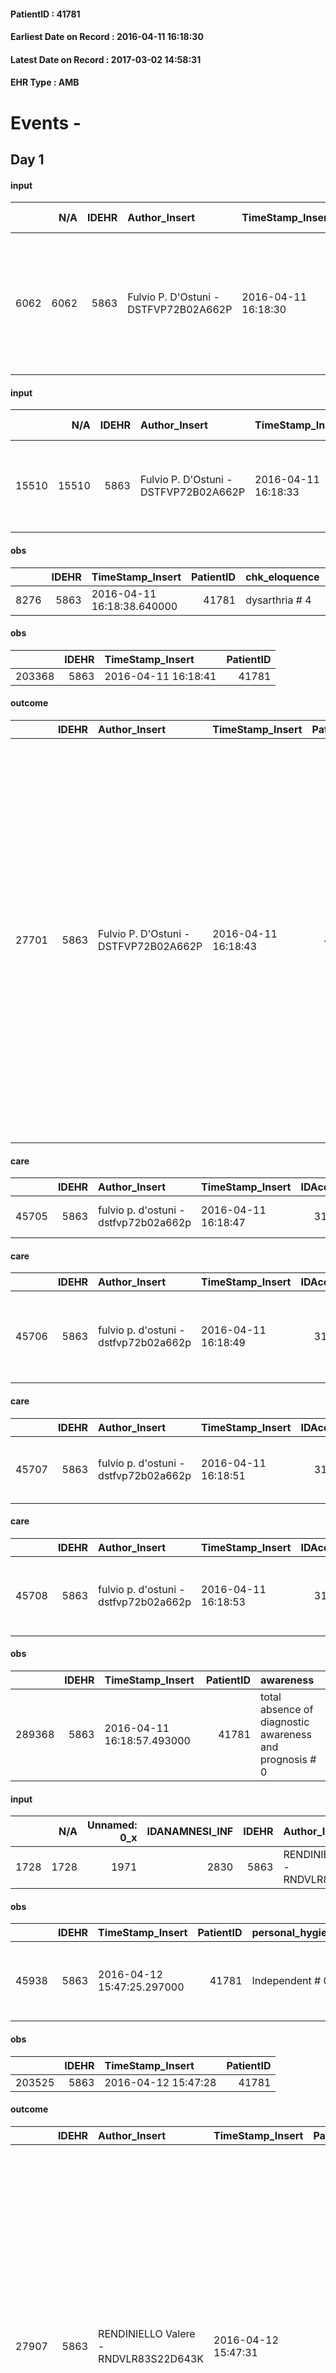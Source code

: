 
#### PatientID : 41781
#### Earliest Date on Record : 2016-04-11 16:18:30
#### Latest Date on Record : 2017-03-02 14:58:31
#### EHR Type : AMB

# Events - 

## Day 1

#### input
|      |    N/A |   IDEHR | Author_Insert                         | TimeStamp_Insert    |   IDAccess | EHRType   |   PatientID |   IDDigitalSignDocument | persone_vicine   |   Unnamed: 0_y |   IDANAMNESI_MED |   Non_Rilevabile_y | Note_Non_Rilevabile_y   | opt_consapevolezza                                     | diagnosis                                                                                                  |
|-----:|-------:|--------:|:--------------------------------------|:--------------------|-----------:|:----------|------------:|------------------------:|:-----------------|---------------:|-----------------:|-------------------:|:------------------------|:-------------------------------------------------------|:-----------------------------------------------------------------------------------------------------------|
| 6062 |   6062 |    5863 | Fulvio P. D'Ostuni - DSTFVP72B02A662P | 2016-04-11 16:18:30 |      31222 | AMB       |       41781 |                  331967 | N/A              |           5009 |             4044 |                  0 | NR                      | Total absence of diagnosis and prognosis awareness # 1 | Neoplasia testa del pancreas con carcinosi peritonenale trattata con derivazione bilio-digestiva ed ittero |

#### input
|       |    N/A |   IDEHR | Author_Insert                         | TimeStamp_Insert    |   IDAccess | EHRType   |   PatientID |   IDDigitalSignDocument | persone_vicine   |   Unnamed: 0_y.1 |   IDDIAGNOSI_ICD |   Non_Rilevabile_y.1 | Note_Non_Rilevabile_y.1   | I_ICD                                               | II_ICD                                                             | III_ICD                                                                             | I_Anno   | II_Anno   |
|------:|-------:|--------:|:--------------------------------------|:--------------------|-----------:|:----------|------------:|------------------------:|:-----------------|-----------------:|-----------------:|---------------------:|:--------------------------|:----------------------------------------------------|:-------------------------------------------------------------------|:------------------------------------------------------------------------------------|:---------|:----------|
| 15510 |  15510 |    5863 | Fulvio P. D'Ostuni - DSTFVP72B02A662P | 2016-04-11 16:18:33 |      31222 | AMB       |       41781 |                  331968 | N/A              |             1071 |             1071 |                    0 | NR                        | 1570 - Tumori maligni della testa del pancreas#2056 | 1976 - Tumori maligni secondari di retroperitoneo e peritoneo#2154 | 53550 - Gastrite e gastroduodenite non specificate senza menzione di emorragia#2633 | 2016#56  | 2016#56   |

#### obs
|      |   IDEHR | TimeStamp_Insert           |   PatientID | chk_eloquence   | asthenia   | cachexia     | dyspnoea   | agitation_behavior_freq   | cognitive_state   |
|-----:|--------:|:---------------------------|------------:|:----------------|:-----------|:-------------|:-----------|:--------------------------|:------------------|
| 8276 |    5863 | 2016-04-11 16:18:38.640000 |       41781 | dysarthria # 4  | Severe # 3 | cachexia # 0 | No # 0     | quiet # 0                 | Polished # 2      |

#### obs
|        |   IDEHR | TimeStamp_Insert    |   PatientID |
|-------:|--------:|:--------------------|------------:|
| 203368 |    5863 | 2016-04-11 16:18:41 |       41781 |

#### outcome
|       |   IDEHR | Author_Insert                         | TimeStamp_Insert    |   PatientID |   IDDigitalSignDocument |   IDPAI_VIDAS | opt_problem                           |   opt_problem_num | opt_obiettivo                             |   opt_obiettivo_num | opt_stato_problema   |   opt_stato_problema_num | opt_interventi                                                                                                                                                                                                                                                                                                                                                                              |   opt_interventi_num |
|------:|--------:|:--------------------------------------|:--------------------|------------:|------------------------:|--------------:|:--------------------------------------|------------------:|:------------------------------------------|--------------------:|:---------------------|-------------------------:|:--------------------------------------------------------------------------------------------------------------------------------------------------------------------------------------------------------------------------------------------------------------------------------------------------------------------------------------------------------------------------------------------|---------------------:|
| 27701 |    5863 | Fulvio P. D'Ostuni - DSTFVP72B02A662P | 2016-04-11 16:18:43 |       41781 |                  331971 |         29758 | Nutrition / Hydration inadequate # 34 |                 4 | The patient hydrater√ † † adequately # 74 |                   4 | Open Problem # 1     |                        1 | Implementation PAI - Administer the drugs correctly as prescribed # 622; Counseling - Share with the patient the therapeutic path # 624; Counseling - Share with the caregiver the therapeutic path # 625; Educational - Educate the caregiver / patient to recognize / treat the symptom # 626; Informative - Inform the patient / caregiver about possible options for intervention # 627 |                    4 |

#### care
|       |   IDEHR | Author_Insert                         | TimeStamp_Insert    |   IDAccess | EHRType   |   PatientID |   IDTERAPIE_OUTPAT_VIDAS | ds_altro_farmaco   |   ds_dose | opt_via_di_somm   | ds_ora   | dt_data_inizio      |   opt_pregressa |   opt_somm_terapia |   opt_estemporanea |   opt_termina |   opt_somm_in_pompa | opt_farmaco              |
|------:|--------:|:--------------------------------------|:--------------------|-----------:|:----------|------------:|-------------------------:|:-------------------|----------:|:------------------|:---------|:--------------------|----------------:|-------------------:|-------------------:|--------------:|--------------------:|:-------------------------|
| 45705 |    5863 | fulvio p. d'ostuni - dstfvp72b02a662p | 2016-04-11 16:18:47 |      31222 | amb       |       41781 |                    23301 | strong sideral     |         1 | oral # 0 = 0      | 12 # 12  | 2016-04-11 00:00:00 |               0 |                  0 |                  0 |             0 |                   0 | other (see notes) # 2004 |

#### care
|       |   IDEHR | Author_Insert                         | TimeStamp_Insert    |   IDAccess | EHRType   |   PatientID |   IDTERAPIE_OUTPAT_VIDAS | ds_dose   | opt_via_di_somm        | ds_ora       | dt_data_inizio      |   opt_pregressa |   opt_somm_terapia |   opt_estemporanea |   opt_termina |   opt_somm_in_pompa | opt_farmaco                                                      |
|------:|--------:|:--------------------------------------|:--------------------|-----------:|:----------|------------:|-------------------------:|:----------|:-----------------------|:-------------|:--------------------|----------------:|-------------------:|-------------------:|--------------:|--------------------:|:-----------------------------------------------------------------|
| 45706 |    5863 | fulvio p. d'ostuni - dstfvp72b02a662p | 2016-04-11 16:18:49 |      31222 | amb       |       41781 |                    23302 | 5 ui      | subcutaneously # 3 = 3 | at need # 24 | 2016-04-11 00:00:00 |               0 |                  0 |                  0 |             0 |                   0 | insulin from recombinant dna (humalog 300 iu 3 ml lispro) # 1063 |

#### care
|       |   IDEHR | Author_Insert                         | TimeStamp_Insert    |   IDAccess | EHRType   |   PatientID |   IDTERAPIE_OUTPAT_VIDAS |   ds_dose | opt_via_di_somm   | ds_ora       | dt_data_inizio      |   opt_pregressa |   opt_somm_terapia |   opt_estemporanea |   opt_termina |   opt_somm_in_pompa | opt_farmaco                                                       |
|------:|--------:|:--------------------------------------|:--------------------|-----------:|:----------|------------:|-------------------------:|----------:|:------------------|:-------------|:--------------------|----------------:|-------------------:|-------------------:|--------------:|--------------------:|:------------------------------------------------------------------|
| 45707 |    5863 | fulvio p. d'ostuni - dstfvp72b02a662p | 2016-04-11 16:18:51 |      31222 | amb       |       41781 |                    23303 |         1 | oral # 0 = 0      | at need # 24 | 2016-04-11 00:00:00 |               0 |                  0 |                  0 |             0 |                   0 | acetaminophen / codeine (tachidol 500 + 30 mg tablets rev) # 1631 |

#### care
|       |   IDEHR | Author_Insert                         | TimeStamp_Insert    |   IDAccess | EHRType   |   PatientID |   IDTERAPIE_OUTPAT_VIDAS |   ds_dose | opt_via_di_somm   | ds_ora                         | dt_data_inizio      |   opt_pregressa |   opt_somm_terapia |   opt_estemporanea |   opt_termina |   opt_somm_in_pompa | opt_farmaco                                            |
|------:|--------:|:--------------------------------------|:--------------------|-----------:|:----------|------------:|-------------------------:|----------:|:------------------|:-------------------------------|:--------------------|----------------:|-------------------:|-------------------:|--------------:|--------------------:|:-------------------------------------------------------|
| 45708 |    5863 | fulvio p. d'ostuni - dstfvp72b02a662p | 2016-04-11 16:18:53 |      31222 | amb       |       41781 |                    23304 |         1 | oral # 0 = 0      | 12 # 12; 20 # 20; # 24 in need | 2016-04-11 00:00:00 |               0 |                  0 |                  0 |             0 |                   0 | metoclopramide hydrochloride (10 mg plasil cpr) # 1000 |

#### obs
|        |   IDEHR | TimeStamp_Insert           |   PatientID | awareness                                               |
|-------:|--------:|:---------------------------|------------:|:--------------------------------------------------------|
| 289368 |    5863 | 2016-04-11 16:18:57.493000 |       41781 | total absence of diagnostic awareness and prognosis # 0 |

#### input
|      |    N/A |   Unnamed: 0_x |   IDANAMNESI_INF |   IDEHR | Author_Insert                         | TimeStamp_Insert           |   IDAccess | EHRType   |   PatientID |   IDDigitalSignDocument |   Non_Rilevabile_x | Note_Non_Rilevabile_x   | nutritional   | perc_salute               | rapporti_fam   | persone_vicine   | Caregiver         | Religion     |
|-----:|-------:|---------------:|-----------------:|--------:|:--------------------------------------|:---------------------------|-----------:|:----------|------------:|------------------------:|-------------------:|:------------------------|:--------------|:--------------------------|:---------------|:-----------------|:------------------|:-------------|
| 1728 |   1728 |           1971 |             2830 |    5863 | RENDINIELLO Valere - RNDVLR83S22D643K | 2016-04-12 15:47:21.623000 |      31363 | AMB       |       41781 |                  333391 |                  0 | NR                      | emesis # 1    | perdit√ † Performance # 0 | is # 0         | N/A              | husband, daughter | Catholic # 0 |

#### obs
|       |   IDEHR | TimeStamp_Insert           |   PatientID | personal_hygiene   | urine_elimination   | mobility      | speech            | nausea         | active_diuresis     | asthenia   | motor_performance                                                                           | diet     | cognitive_state   | feces_elimination   | consumption_help   |
|------:|--------:|:---------------------------|------------:|:-------------------|:--------------------|:--------------|:------------------|:---------------|:--------------------|:-----------|:--------------------------------------------------------------------------------------------|:---------|:------------------|:--------------------|:-------------------|
| 45938 |    5863 | 2016-04-12 15:47:25.297000 |       41781 | Independent # 0    | Independent # 0     | With help # 2 | fluent speech # 0 | Occasional # 0 | active diuresis # 0 | light # 0  | 50% - Patient requiring frequent medical care and pu√≤ pi√π stay up for 50% of the day # 05 | Soft # 1 | Polished # 2      | Independent # 0     | Independent # 0    |

#### obs
|        |   IDEHR | TimeStamp_Insert    |   PatientID |
|-------:|--------:|:--------------------|------------:|
| 203525 |    5863 | 2016-04-12 15:47:28 |       41781 |

#### outcome
|       |   IDEHR | Author_Insert                         | TimeStamp_Insert    |   PatientID |   IDDigitalSignDocument |   IDPAI_VIDAS | opt_problem                           |   opt_problem_num | opt_obiettivo                             |   opt_obiettivo_num | opt_stato_problema   |   opt_stato_problema_num | opt_interventi                                                                                                                                                                                                                                                                                                                                                                              |   opt_interventi_num |
|------:|--------:|:--------------------------------------|:--------------------|------------:|------------------------:|--------------:|:--------------------------------------|------------------:|:------------------------------------------|--------------------:|:---------------------|-------------------------:|:--------------------------------------------------------------------------------------------------------------------------------------------------------------------------------------------------------------------------------------------------------------------------------------------------------------------------------------------------------------------------------------------|---------------------:|
| 27907 |    5863 | RENDINIELLO Valere - RNDVLR83S22D643K | 2016-04-12 15:47:31 |       41781 |                  333394 |         29964 | Nutrition / Hydration inadequate # 34 |                 4 | The patient hydrater√ † † adequately # 74 |                   4 | Open Problem # 1     |                        1 | Implementation PAI - Administer the drugs correctly as prescribed # 622; Counseling - Share with the patient the therapeutic path # 624; Counseling - Share with the caregiver the therapeutic path # 625; Educational - Educate the caregiver / patient to recognize / treat the symptom # 626; Informative - Inform the patient / caregiver about possible options for intervention # 627 |                    4 |


## Day 3

#### obs
|      |   IDEHR | TimeStamp_Insert           |   PatientID | chk_eloquence   | asthenia   | cachexia     | dyspnoea   | agitation_behavior_freq   | cognitive_state   |
|-----:|--------:|:---------------------------|------------:|:----------------|:-----------|:-------------|:-----------|:--------------------------|:------------------|
| 8360 |    5863 | 2016-04-14 08:41:44.287000 |       41781 | dysarthria # 4  | Severe # 3 | cachexia # 0 | No # 0     | quiet # 0                 | Polished # 2      |

#### obs
|        |   IDEHR | TimeStamp_Insert    |   PatientID |
|-------:|--------:|:--------------------|------------:|
| 203709 |    5863 | 2016-04-14 08:41:47 |       41781 |

#### obs
|        |   IDEHR | TimeStamp_Insert           |   PatientID | awareness                                               |
|-------:|--------:|:---------------------------|------------:|:--------------------------------------------------------|
| 289419 |    5863 | 2016-04-14 08:41:49.260000 |       41781 | total absence of diagnostic awareness and prognosis # 0 |


## Day 4

#### obs
|       |   IDEHR | TimeStamp_Insert           |   PatientID | personal_hygiene   | urine_elimination   | mobility      | speech            | active_diuresis     | asthenia   | motor_performance                                                                           | diet     | cognitive_state   | feces_elimination   | consumption_help   |
|------:|--------:|:---------------------------|------------:|:-------------------|:--------------------|:--------------|:------------------|:--------------------|:-----------|:--------------------------------------------------------------------------------------------|:---------|:------------------|:--------------------|:-------------------|
| 46090 |    5863 | 2016-04-15 12:13:01.153000 |       41781 | Independent # 0    | Independent # 0     | With help # 2 | fluent speech # 0 | active diuresis # 0 | light # 0  | 50% - Patient requiring frequent medical care and pu√≤ pi√π stay up for 50% of the day # 05 | Soft # 1 | Polished # 2      | Independent # 0     | Independent # 0    |

#### obs
|        |   IDEHR | TimeStamp_Insert    |   PatientID |
|-------:|--------:|:--------------------|------------:|
| 203921 |    5863 | 2016-04-15 12:13:03 |       41781 |

#### outcome
|       |   IDEHR | Author_Insert                         | TimeStamp_Insert    |   PatientID |   IDDigitalSignDocument |   IDPAI_VIDAS | opt_problem          |   opt_problem_num | opt_obiettivo                                                                                              |   opt_obiettivo_num | opt_stato_problema   |   opt_stato_problema_num | opt_interventi                                                                                                                                                   |   opt_interventi_num |
|------:|--------:|:--------------------------------------|:--------------------|------------:|------------------------:|--------------:|:---------------------|------------------:|:-----------------------------------------------------------------------------------------------------------|--------------------:|:---------------------|-------------------------:|:-----------------------------------------------------------------------------------------------------------------------------------------------------------------|---------------------:|
| 28321 |    5863 | RENDINIELLO Valere - RNDVLR83S22D643K | 2016-04-15 12:13:06 |       41781 |                  336291 |         30378 | Alteration hive # 33 |                 4 | The patient acquisir√ † ¬ † awareness about the factors that contribute to the alteration of the hive # 66 |                   4 | Open Problem # 1     |                        1 | Information - Information on the factors that lead to the alteration of the hive # 550; Information - Inform the patient / caregiver on possible solutions # 551 |                    4 |

#### outcome
|       |   IDEHR | Author_Insert                         | TimeStamp_Insert    |   PatientID |   IDDigitalSignDocument |   IDPAI_VIDAS | opt_problem                           |   opt_problem_num | opt_obiettivo                             |   opt_obiettivo_num | opt_stato_problema   |   opt_stato_problema_num | opt_interventi                                                                                                                                                                                                                                                                                                                                                                              |   opt_interventi_num |
|------:|--------:|:--------------------------------------|:--------------------|------------:|------------------------:|--------------:|:--------------------------------------|------------------:|:------------------------------------------|--------------------:|:---------------------|-------------------------:|:--------------------------------------------------------------------------------------------------------------------------------------------------------------------------------------------------------------------------------------------------------------------------------------------------------------------------------------------------------------------------------------------|---------------------:|
| 28323 |    5863 | RENDINIELLO Valere - RNDVLR83S22D643K | 2016-04-15 12:13:08 |       41781 |                  336293 |         30380 | Nutrition / Hydration inadequate # 34 |                 4 | The patient hydrater√ † † adequately # 74 |                   4 | Open Problem # 1     |                        1 | Implementation PAI - Administer the drugs correctly as prescribed # 622; Counseling - Share with the patient the therapeutic path # 624; Counseling - Share with the caregiver the therapeutic path # 625; Educational - Educate the caregiver / patient to recognize / treat the symptom # 626; Informative - Inform the patient / caregiver about possible options for intervention # 627 |                    4 |


## Day 7

#### obs
|       |   IDEHR | TimeStamp_Insert           |   PatientID | personal_hygiene   | urine_elimination   | mobility      | speech            | active_diuresis     | asthenia   | motor_performance                                                                           | diet     | cognitive_state   | feces_elimination   | consumption_help   |
|------:|--------:|:---------------------------|------------:|:-------------------|:--------------------|:--------------|:------------------|:--------------------|:-----------|:--------------------------------------------------------------------------------------------|:---------|:------------------|:--------------------|:-------------------|
| 46241 |    5863 | 2016-04-18 14:10:27.143000 |       41781 | Independent # 0    | Independent # 0     | With help # 2 | fluent speech # 0 | active diuresis # 0 | light # 0  | 50% - Patient requiring frequent medical care and pu√≤ pi√π stay up for 50% of the day # 05 | Soft # 1 | Polished # 2      | Independent # 0     | Independent # 0    |

#### obs
|        |   IDEHR | TimeStamp_Insert    |   PatientID |
|-------:|--------:|:--------------------|------------:|
| 204260 |    5863 | 2016-04-18 14:10:30 |       41781 |

#### outcome
|       |   IDEHR | Author_Insert                         | TimeStamp_Insert    |   PatientID |   IDDigitalSignDocument |   IDPAI_VIDAS | opt_problem                           |   opt_problem_num | opt_obiettivo                             |   opt_obiettivo_num | opt_stato_problema   |   opt_stato_problema_num | opt_interventi                                                                                                                                                                                                                                                                                                                                                                              |   opt_interventi_num |
|------:|--------:|:--------------------------------------|:--------------------|------------:|------------------------:|--------------:|:--------------------------------------|------------------:|:------------------------------------------|--------------------:|:---------------------|-------------------------:|:--------------------------------------------------------------------------------------------------------------------------------------------------------------------------------------------------------------------------------------------------------------------------------------------------------------------------------------------------------------------------------------------|---------------------:|
| 28657 |    5863 | RENDINIELLO Valere - RNDVLR83S22D643K | 2016-04-18 14:10:32 |       41781 |                  338918 |         30714 | Nutrition / Hydration inadequate # 34 |                 4 | The patient hydrater√ † † adequately # 74 |                   4 | Open Problem # 1     |                        1 | Implementation PAI - Administer the drugs correctly as prescribed # 622; Counseling - Share with the patient the therapeutic path # 624; Counseling - Share with the caregiver the therapeutic path # 625; Educational - Educate the caregiver / patient to recognize / treat the symptom # 626; Informative - Inform the patient / caregiver about possible options for intervention # 627 |                    4 |

#### outcome
|       |   IDEHR | Author_Insert                         | TimeStamp_Insert    |   PatientID |   IDDigitalSignDocument |   IDPAI_VIDAS | opt_problem          |   opt_problem_num | opt_obiettivo                                                                                              |   opt_obiettivo_num | opt_stato_problema   |   opt_stato_problema_num | opt_interventi                                                                                                                                                   |   opt_interventi_num |
|------:|--------:|:--------------------------------------|:--------------------|------------:|------------------------:|--------------:|:---------------------|------------------:|:-----------------------------------------------------------------------------------------------------------|--------------------:|:---------------------|-------------------------:|:-----------------------------------------------------------------------------------------------------------------------------------------------------------------|---------------------:|
| 28658 |    5863 | RENDINIELLO Valere - RNDVLR83S22D643K | 2016-04-18 14:10:35 |       41781 |                  338919 |         30715 | Alteration hive # 33 |                 4 | The patient acquisir√ † ¬ † awareness about the factors that contribute to the alteration of the hive # 66 |                   4 | Open Problem # 1     |                        1 | Information - Information on the factors that lead to the alteration of the hive # 550; Information - Inform the patient / caregiver on possible solutions # 551 |                    4 |


## Day 10

#### obs
|        |   IDEHR | TimeStamp_Insert           |   PatientID |
|-------:|--------:|:---------------------------|------------:|
| 289553 |    5863 | 2016-04-20 19:45:35.793000 |       41781 |

#### obs
|       |   IDEHR | TimeStamp_Insert           |   PatientID | personal_hygiene   | urine_elimination   | mobility      | speech            | active_diuresis     | asthenia   | motor_performance                                                                           | diet     | cognitive_state   | feces_elimination   | consumption_help   |
|------:|--------:|:---------------------------|------------:|:-------------------|:--------------------|:--------------|:------------------|:--------------------|:-----------|:--------------------------------------------------------------------------------------------|:---------|:------------------|:--------------------|:-------------------|
| 46410 |    5863 | 2016-04-21 11:22:59.737000 |       41781 | Independent # 0    | Independent # 0     | With help # 2 | fluent speech # 0 | active diuresis # 0 | light # 0  | 50% - Patient requiring frequent medical care and pu√≤ pi√π stay up for 50% of the day # 05 | Soft # 1 | Polished # 2      | Independent # 0     | Independent # 0    |

#### obs
|        |   IDEHR | TimeStamp_Insert    |   PatientID |
|-------:|--------:|:--------------------|------------:|
| 204721 |    5863 | 2016-04-21 11:23:02 |       41781 |

#### outcome
|       |   IDEHR | Author_Insert                         | TimeStamp_Insert    |   PatientID |   IDDigitalSignDocument |   IDPAI_VIDAS | opt_problem                           |   opt_problem_num | opt_obiettivo                             |   opt_obiettivo_num | opt_stato_problema   |   opt_stato_problema_num | opt_interventi                                                                                                                                                                                                                                                                                                                                                                              |   opt_interventi_num |
|------:|--------:|:--------------------------------------|:--------------------|------------:|------------------------:|--------------:|:--------------------------------------|------------------:|:------------------------------------------|--------------------:|:---------------------|-------------------------:|:--------------------------------------------------------------------------------------------------------------------------------------------------------------------------------------------------------------------------------------------------------------------------------------------------------------------------------------------------------------------------------------------|---------------------:|
| 29126 |    5863 | RENDINIELLO Valere - RNDVLR83S22D643K | 2016-04-21 11:23:04 |       41781 |                  342103 |         31183 | Nutrition / Hydration inadequate # 34 |                 4 | The patient hydrater√ † † adequately # 74 |                   4 | Open Problem # 1     |                        1 | Implementation PAI - Administer the drugs correctly as prescribed # 622; Counseling - Share with the patient the therapeutic path # 624; Counseling - Share with the caregiver the therapeutic path # 625; Educational - Educate the caregiver / patient to recognize / treat the symptom # 626; Informative - Inform the patient / caregiver about possible options for intervention # 627 |                    4 |

#### outcome
|       |   IDEHR | Author_Insert                         | TimeStamp_Insert    |   PatientID |   IDDigitalSignDocument |   IDPAI_VIDAS | opt_problem          |   opt_problem_num | opt_obiettivo                                                                                              |   opt_obiettivo_num | opt_stato_problema   |   opt_stato_problema_num | opt_interventi                                                                                                                                                   |   opt_interventi_num |
|------:|--------:|:--------------------------------------|:--------------------|------------:|------------------------:|--------------:|:---------------------|------------------:|:-----------------------------------------------------------------------------------------------------------|--------------------:|:---------------------|-------------------------:|:-----------------------------------------------------------------------------------------------------------------------------------------------------------------|---------------------:|
| 29127 |    5863 | RENDINIELLO Valere - RNDVLR83S22D643K | 2016-04-21 11:23:07 |       41781 |                  342104 |         31184 | Alteration hive # 33 |                 4 | The patient acquisir√ † ¬ † awareness about the factors that contribute to the alteration of the hive # 66 |                   4 | Open Problem # 1     |                        1 | Information - Information on the factors that lead to the alteration of the hive # 550; Information - Inform the patient / caregiver on possible solutions # 551 |                    4 |

#### obs
|      |   IDEHR | TimeStamp_Insert           |   PatientID | asthenia   | cachexia     | dyspnoea   | agitation_behavior_freq   | cognitive_state   |
|-----:|--------:|:---------------------------|------------:|:-----------|:-------------|:-----------|:--------------------------|:------------------|
| 8648 |    5863 | 2016-04-21 15:50:59.990000 |       41781 | Severe # 3 | cachexia # 0 | No # 0     | quiet # 0                 | Polished # 2      |

#### obs
|        |   IDEHR | TimeStamp_Insert           |   PatientID |
|-------:|--------:|:---------------------------|------------:|
| 289571 |    5863 | 2016-04-21 15:51:04.493000 |       41781 |


## Day 14

#### obs
|       |   IDEHR | TimeStamp_Insert           |   PatientID | personal_hygiene   | urine_elimination   | mobility      | speech            | active_diuresis     | asthenia   | motor_performance                                                                           | diet     | cognitive_state   | feces_elimination   | consumption_help   |
|------:|--------:|:---------------------------|------------:|:-------------------|:--------------------|:--------------|:------------------|:--------------------|:-----------|:--------------------------------------------------------------------------------------------|:---------|:------------------|:--------------------|:-------------------|
| 46610 |    5863 | 2016-04-25 09:59:09.237000 |       41781 | Independent # 0    | Independent # 0     | With help # 2 | fluent speech # 0 | active diuresis # 0 | light # 0  | 50% - Patient requiring frequent medical care and pu√≤ pi√π stay up for 50% of the day # 05 | Soft # 1 | Polished # 2      | Independent # 0     | Independent # 0    |

#### obs
|        |   IDEHR | TimeStamp_Insert    |   PatientID |
|-------:|--------:|:--------------------|------------:|
| 205185 |    5863 | 2016-04-25 09:59:11 |       41781 |

#### outcome
|       |   IDEHR | Author_Insert                         | TimeStamp_Insert    |   PatientID |   IDDigitalSignDocument |   IDPAI_VIDAS | opt_problem          |   opt_problem_num | opt_obiettivo                                                                                              |   opt_obiettivo_num | opt_stato_problema   |   opt_stato_problema_num | opt_interventi                                                                                                                                                   |   opt_interventi_num |
|------:|--------:|:--------------------------------------|:--------------------|------------:|------------------------:|--------------:|:---------------------|------------------:|:-----------------------------------------------------------------------------------------------------------|--------------------:|:---------------------|-------------------------:|:-----------------------------------------------------------------------------------------------------------------------------------------------------------------|---------------------:|
| 29615 |    5863 | RENDINIELLO Valere - RNDVLR83S22D643K | 2016-04-25 09:59:14 |       41781 |                  345656 |         31673 | Alteration hive # 33 |                 4 | The patient acquisir√ † ¬ † awareness about the factors that contribute to the alteration of the hive # 66 |                   4 | Open Problem # 1     |                        1 | Information - Information on the factors that lead to the alteration of the hive # 550; Information - Inform the patient / caregiver on possible solutions # 551 |                    4 |

#### outcome
|       |   IDEHR | Author_Insert                         | TimeStamp_Insert    |   PatientID |   IDDigitalSignDocument |   IDPAI_VIDAS | opt_problem                           |   opt_problem_num | opt_obiettivo                             |   opt_obiettivo_num | opt_stato_problema   |   opt_stato_problema_num | opt_interventi                                                                                                                                                                                                                                                                                                                                                                              |   opt_interventi_num |
|------:|--------:|:--------------------------------------|:--------------------|------------:|------------------------:|--------------:|:--------------------------------------|------------------:|:------------------------------------------|--------------------:|:---------------------|-------------------------:|:--------------------------------------------------------------------------------------------------------------------------------------------------------------------------------------------------------------------------------------------------------------------------------------------------------------------------------------------------------------------------------------------|---------------------:|
| 29616 |    5863 | RENDINIELLO Valere - RNDVLR83S22D643K | 2016-04-25 09:59:16 |       41781 |                  345657 |         31674 | Nutrition / Hydration inadequate # 34 |                 4 | The patient hydrater√ † † adequately # 74 |                   4 | Open Problem # 1     |                        1 | Implementation PAI - Administer the drugs correctly as prescribed # 622; Counseling - Share with the patient the therapeutic path # 624; Counseling - Share with the caregiver the therapeutic path # 625; Educational - Educate the caregiver / patient to recognize / treat the symptom # 626; Informative - Inform the patient / caregiver about possible options for intervention # 627 |                    4 |

#### obs
|      |   IDEHR | TimeStamp_Insert           |   PatientID | asthenia   | cachexia     | dyspnoea   | agitation_behavior_freq   | cognitive_state   |
|-----:|--------:|:---------------------------|------------:|:-----------|:-------------|:-----------|:--------------------------|:------------------|
| 8738 |    5863 | 2016-04-25 11:40:58.823000 |       41781 | Severe # 3 | cachexia # 0 | No # 0     | quiet # 0                 | Polished # 2      |

#### obs
|        |   IDEHR | TimeStamp_Insert    |   PatientID |
|-------:|--------:|:--------------------|------------:|
| 205216 |    5863 | 2016-04-25 11:41:01 |       41781 |

#### obs
|        |   IDEHR | TimeStamp_Insert           |   PatientID |
|-------:|--------:|:---------------------------|------------:|
| 289622 |    5863 | 2016-04-25 11:41:03.380000 |       41781 |


## Day 17

#### obs
|        |   IDEHR | TimeStamp_Insert    |   PatientID |
|-------:|--------:|:--------------------|------------:|
| 205598 |    5863 | 2016-04-27 19:30:01 |       41781 |

#### care
|       |   IDEHR | Author_Insert                         | TimeStamp_Insert    |   IDAccess | EHRType   |   PatientID |   IDTERAPIE_OUTPAT_VIDAS |   ds_dose | opt_via_di_somm        | ds_ora   | dt_data_inizio      |   opt_pregressa |   opt_somm_terapia |   opt_estemporanea |   opt_termina |   opt_somm_in_pompa | opt_farmaco                              |
|------:|--------:|:--------------------------------------|:--------------------|-----------:|:----------|------------:|-------------------------:|----------:|:-----------------------|:---------|:--------------------|----------------:|-------------------:|-------------------:|--------------:|--------------------:|:-----------------------------------------|
| 47176 |    5863 | fulvio p. d'ostuni - dstfvp72b02a662p | 2016-04-27 19:30:04 |      32940 | amb       |       41781 |                    24774 |         1 | subcutaneously # 3 = 3 | 18 # 18  | 2016-04-27 00:00:00 |               0 |                  0 |                  0 |             0 |                   0 | fraxiparine (seleparina 3,800 iu) # 1139 |

#### obs
|        |   IDEHR | TimeStamp_Insert           |   PatientID |
|-------:|--------:|:---------------------------|------------:|
| 289676 |    5863 | 2016-04-27 19:30:07.923000 |       41781 |


## Day 18

#### obs
|       |   IDEHR | TimeStamp_Insert           |   PatientID | personal_hygiene   | urine_elimination   | mobility      | speech            | active_diuresis     | asthenia   | motor_performance                                                                           | diet     | cognitive_state   | feces_elimination   | consumption_help   |
|------:|--------:|:---------------------------|------------:|:-------------------|:--------------------|:--------------|:------------------|:--------------------|:-----------|:--------------------------------------------------------------------------------------------|:---------|:------------------|:--------------------|:-------------------|
| 46803 |    5863 | 2016-04-28 18:32:33.363000 |       41781 | Independent # 0    | Independent # 0     | With help # 2 | fluent speech # 0 | active diuresis # 0 | light # 0  | 50% - Patient requiring frequent medical care and pu√≤ pi√π stay up for 50% of the day # 05 | Soft # 1 | Polished # 2      | Independent # 0     | Independent # 0    |

#### obs
|        |   IDEHR | TimeStamp_Insert    |   PatientID |
|-------:|--------:|:--------------------|------------:|
| 205749 |    5863 | 2016-04-28 18:32:36 |       41781 |

#### outcome
|       |   IDEHR | Author_Insert                         | TimeStamp_Insert    |   PatientID |   IDDigitalSignDocument |   IDPAI_VIDAS | opt_problem                           |   opt_problem_num | opt_obiettivo                             |   opt_obiettivo_num | opt_stato_problema   |   opt_stato_problema_num | opt_interventi                                                                                                                                                                                                                                                                                                                                                                              |   opt_interventi_num |
|------:|--------:|:--------------------------------------|:--------------------|------------:|------------------------:|--------------:|:--------------------------------------|------------------:|:------------------------------------------|--------------------:|:---------------------|-------------------------:|:--------------------------------------------------------------------------------------------------------------------------------------------------------------------------------------------------------------------------------------------------------------------------------------------------------------------------------------------------------------------------------------------|---------------------:|
| 30304 |    5863 | RENDINIELLO Valere - RNDVLR83S22D643K | 2016-04-28 18:32:39 |       41781 |                  349876 |         32362 | Nutrition / Hydration inadequate # 34 |                 4 | The patient hydrater√ † † adequately # 74 |                   4 | Open Problem # 1     |                        1 | Implementation PAI - Administer the drugs correctly as prescribed # 622; Counseling - Share with the patient the therapeutic path # 624; Counseling - Share with the caregiver the therapeutic path # 625; Educational - Educate the caregiver / patient to recognize / treat the symptom # 626; Informative - Inform the patient / caregiver about possible options for intervention # 627 |                    4 |

#### outcome
|       |   IDEHR | Author_Insert                         | TimeStamp_Insert    |   PatientID |   IDDigitalSignDocument |   IDPAI_VIDAS | opt_problem          |   opt_problem_num | opt_obiettivo                                                                                              |   opt_obiettivo_num | opt_stato_problema   |   opt_stato_problema_num | opt_interventi                                                                                                                                                   |   opt_interventi_num |
|------:|--------:|:--------------------------------------|:--------------------|------------:|------------------------:|--------------:|:---------------------|------------------:|:-----------------------------------------------------------------------------------------------------------|--------------------:|:---------------------|-------------------------:|:-----------------------------------------------------------------------------------------------------------------------------------------------------------------|---------------------:|
| 30305 |    5863 | RENDINIELLO Valere - RNDVLR83S22D643K | 2016-04-28 18:32:42 |       41781 |                  349877 |         32363 | Alteration hive # 33 |                 4 | The patient acquisir√ † ¬ † awareness about the factors that contribute to the alteration of the hive # 66 |                   4 | Open Problem # 1     |                        1 | Information - Information on the factors that lead to the alteration of the hive # 550; Information - Inform the patient / caregiver on possible solutions # 551 |                    4 |


## Day 22

#### obs
|        |   IDEHR | TimeStamp_Insert    |   PatientID |
|-------:|--------:|:--------------------|------------:|
| 206295 |    5863 | 2016-05-03 14:35:24 |       41781 |

#### outcome
|       |   IDEHR | Author_Insert                         | TimeStamp_Insert    |   PatientID |   IDDigitalSignDocument |   IDPAI_VIDAS | opt_problem                           |   opt_problem_num | opt_obiettivo                             |   opt_obiettivo_num | opt_stato_problema   |   opt_stato_problema_num | opt_interventi                                                                                                                                                                                                                                                                                                                                                                              |   opt_interventi_num |
|------:|--------:|:--------------------------------------|:--------------------|------------:|------------------------:|--------------:|:--------------------------------------|------------------:|:------------------------------------------|--------------------:|:---------------------|-------------------------:|:--------------------------------------------------------------------------------------------------------------------------------------------------------------------------------------------------------------------------------------------------------------------------------------------------------------------------------------------------------------------------------------------|---------------------:|
| 30988 |    5863 | Fulvio P. D'Ostuni - DSTFVP72B02A662P | 2016-05-03 14:35:29 |       41781 |                  354346 |         33046 | Nutrition / Hydration inadequate # 34 |                 4 | The patient hydrater√ † † adequately # 74 |                   4 | Open Problem # 1     |                        1 | Implementation PAI - Administer the drugs correctly as prescribed # 622; Counseling - Share with the patient the therapeutic path # 624; Counseling - Share with the caregiver the therapeutic path # 625; Educational - Educate the caregiver / patient to recognize / treat the symptom # 626; Informative - Inform the patient / caregiver about possible options for intervention # 627 |                    4 |

#### care
|       |   IDEHR | Author_Insert                         | TimeStamp_Insert    |   IDAccess | EHRType   |   PatientID |   IDTERAPIE_OUTPAT_VIDAS |   ds_dose | opt_via_di_somm        | ds_ora   | dt_data_inizio      | ds_note_y     |   opt_pregressa |   opt_somm_terapia |   opt_estemporanea |   opt_termina |   opt_somm_in_pompa | opt_farmaco                              |
|------:|--------:|:--------------------------------------|:--------------------|-----------:|:----------|------------:|-------------------------:|----------:|:-----------------------|:---------|:--------------------|:--------------|----------------:|-------------------:|-------------------:|--------------:|--------------------:|:-----------------------------------------|
| 47828 |    5863 | fulvio p. d'ostuni - dstfvp72b02a662p | 2016-05-03 14:35:32 |      33556 | amb       |       41781 |                    25428 |         1 | subcutaneously # 3 = 3 | 18 # 18  | 2016-04-27 00:00:00 | ends saturday |               0 |                  0 |                  0 |             0 |                   0 | fraxiparine (seleparina 3,800 iu) # 1139 |

#### obs
|        |   IDEHR | TimeStamp_Insert           |   PatientID |
|-------:|--------:|:---------------------------|------------:|
| 289779 |    5863 | 2016-05-03 14:35:35.283000 |       41781 |


## Day 23

#### obs
|       |   IDEHR | TimeStamp_Insert           |   PatientID | personal_hygiene   | urine_elimination   | mobility      | speech            | active_diuresis     | asthenia   | motor_performance                                                                                | diet     | cognitive_state   | feces_elimination   | consumption_help   |
|------:|--------:|:---------------------------|------------:|:-------------------|:--------------------|:--------------|:------------------|:--------------------|:-----------|:-------------------------------------------------------------------------------------------------|:---------|:------------------|:--------------------|:-------------------|
| 47037 |    5863 | 2016-05-03 16:43:06.103000 |       41781 | Independent # 0    | Independent # 0     | With help # 2 | fluent speech # 0 | active diuresis # 0 | Severe # 2 | 40% - Patient incapacitated, it requires continuous care, bedridden for more 50% of the day # 04 | Soft # 1 | Polished # 2      | Independent # 0     | Independent # 0    |

#### obs
|        |   IDEHR | TimeStamp_Insert    |   PatientID |
|-------:|--------:|:--------------------|------------:|
| 206329 |    5863 | 2016-05-03 16:43:08 |       41781 |

#### outcome
|       |   IDEHR | Author_Insert                         | TimeStamp_Insert    |   PatientID |   IDDigitalSignDocument |   IDPAI_VIDAS | opt_problem                           |   opt_problem_num | opt_obiettivo                             |   opt_obiettivo_num | opt_stato_problema   |   opt_stato_problema_num | opt_interventi                                                                                                                                                                                                                                                                                                                                                                              |   opt_interventi_num |
|------:|--------:|:--------------------------------------|:--------------------|------------:|------------------------:|--------------:|:--------------------------------------|------------------:|:------------------------------------------|--------------------:|:---------------------|-------------------------:|:--------------------------------------------------------------------------------------------------------------------------------------------------------------------------------------------------------------------------------------------------------------------------------------------------------------------------------------------------------------------------------------------|---------------------:|
| 31026 |    5863 | RENDINIELLO Valere - RNDVLR83S22D643K | 2016-05-03 16:43:11 |       41781 |                  354579 |         33084 | Nutrition / Hydration inadequate # 34 |                 4 | The patient hydrater√ † † adequately # 74 |                   4 | Open Problem # 1     |                        1 | Implementation PAI - Administer the drugs correctly as prescribed # 622; Counseling - Share with the patient the therapeutic path # 624; Counseling - Share with the caregiver the therapeutic path # 625; Educational - Educate the caregiver / patient to recognize / treat the symptom # 626; Informative - Inform the patient / caregiver about possible options for intervention # 627 |                    4 |

#### outcome
|       |   IDEHR | Author_Insert                         | TimeStamp_Insert    |   PatientID |   IDDigitalSignDocument |   IDPAI_VIDAS | opt_problem          |   opt_problem_num | opt_obiettivo                                                                                              |   opt_obiettivo_num | opt_stato_problema   |   opt_stato_problema_num | opt_interventi                                                                                                                                                   |   opt_interventi_num |
|------:|--------:|:--------------------------------------|:--------------------|------------:|------------------------:|--------------:|:---------------------|------------------:|:-----------------------------------------------------------------------------------------------------------|--------------------:|:---------------------|-------------------------:|:-----------------------------------------------------------------------------------------------------------------------------------------------------------------|---------------------:|
| 31027 |    5863 | RENDINIELLO Valere - RNDVLR83S22D643K | 2016-05-03 16:43:14 |       41781 |                  354580 |         33085 | Alteration hive # 33 |                 4 | The patient acquisir√ † ¬ † awareness about the factors that contribute to the alteration of the hive # 66 |                   4 | Open Problem # 1     |                        1 | Information - Information on the factors that lead to the alteration of the hive # 550; Information - Inform the patient / caregiver on possible solutions # 551 |                    4 |


## Day 24

#### obs
|       |   IDEHR | TimeStamp_Insert           |   PatientID | personal_hygiene   | urine_elimination   | mobility      | speech            | active_diuresis     | asthenia   | motor_performance                                                                                | diet     | cognitive_state   | feces_elimination   | consumption_help   |
|------:|--------:|:---------------------------|------------:|:-------------------|:--------------------|:--------------|:------------------|:--------------------|:-----------|:-------------------------------------------------------------------------------------------------|:---------|:------------------|:--------------------|:-------------------|
| 47100 |    5863 | 2016-05-05 12:22:07.193000 |       41781 | Independent # 0    | Independent # 0     | With help # 2 | fluent speech # 0 | active diuresis # 0 | Severe # 2 | 40% - Patient incapacitated, it requires continuous care, bedridden for more 50% of the day # 04 | Soft # 1 | Polished # 2      | Independent # 0     | Independent # 0    |

#### obs
|        |   IDEHR | TimeStamp_Insert    |   PatientID |
|-------:|--------:|:--------------------|------------:|
| 206514 |    5863 | 2016-05-05 12:22:10 |       41781 |

#### outcome
|       |   IDEHR | Author_Insert                         | TimeStamp_Insert    |   PatientID |   IDDigitalSignDocument |   IDPAI_VIDAS | opt_problem          |   opt_problem_num | opt_obiettivo                                                                                              |   opt_obiettivo_num | opt_stato_problema   |   opt_stato_problema_num | opt_interventi                                                                                                                                                   |   opt_interventi_num |
|------:|--------:|:--------------------------------------|:--------------------|------------:|------------------------:|--------------:|:---------------------|------------------:|:-----------------------------------------------------------------------------------------------------------|--------------------:|:---------------------|-------------------------:|:-----------------------------------------------------------------------------------------------------------------------------------------------------------------|---------------------:|
| 31244 |    5863 | RENDINIELLO Valere - RNDVLR83S22D643K | 2016-05-05 12:22:12 |       41781 |                  356076 |         33303 | Alteration hive # 33 |                 4 | The patient acquisir√ † ¬ † awareness about the factors that contribute to the alteration of the hive # 66 |                   4 | Open Problem # 1     |                        1 | Information - Information on the factors that lead to the alteration of the hive # 550; Information - Inform the patient / caregiver on possible solutions # 551 |                    4 |

#### outcome
|       |   IDEHR | Author_Insert                         | TimeStamp_Insert    |   PatientID |   IDDigitalSignDocument |   IDPAI_VIDAS | opt_problem                           |   opt_problem_num | opt_obiettivo                             |   opt_obiettivo_num | opt_stato_problema   |   opt_stato_problema_num | opt_interventi                                                                                                                                                                                                                                                                                                                                                                              |   opt_interventi_num |
|------:|--------:|:--------------------------------------|:--------------------|------------:|------------------------:|--------------:|:--------------------------------------|------------------:|:------------------------------------------|--------------------:|:---------------------|-------------------------:|:--------------------------------------------------------------------------------------------------------------------------------------------------------------------------------------------------------------------------------------------------------------------------------------------------------------------------------------------------------------------------------------------|---------------------:|
| 31245 |    5863 | RENDINIELLO Valere - RNDVLR83S22D643K | 2016-05-05 12:22:14 |       41781 |                  356077 |         33304 | Nutrition / Hydration inadequate # 34 |                 4 | The patient hydrater√ † † adequately # 74 |                   4 | Open Problem # 1     |                        1 | Implementation PAI - Administer the drugs correctly as prescribed # 622; Counseling - Share with the patient the therapeutic path # 624; Counseling - Share with the caregiver the therapeutic path # 625; Educational - Educate the caregiver / patient to recognize / treat the symptom # 626; Informative - Inform the patient / caregiver about possible options for intervention # 627 |                    4 |


## Day 25

#### obs
|        |   IDEHR | TimeStamp_Insert    |   PatientID |
|-------:|--------:|:--------------------|------------:|
| 206623 |    5863 | 2016-05-06 09:38:36 |       41781 |

#### care
|       |   IDEHR | Author_Insert                         | TimeStamp_Insert    |   IDAccess | EHRType   |   PatientID |   IDTERAPIE_OUTPAT_VIDAS |   ds_dose | opt_via_di_somm        | ds_ora   | dt_data_inizio      | ds_note_y     |   opt_pregressa |   opt_somm_terapia |   opt_estemporanea |   opt_termina |   opt_somm_in_pompa | opt_farmaco                              |
|------:|--------:|:--------------------------------------|:--------------------|-----------:|:----------|------------:|-------------------------:|----------:|:-----------------------|:---------|:--------------------|:--------------|----------------:|-------------------:|-------------------:|--------------:|--------------------:|:-----------------------------------------|
| 48076 |    5863 | fulvio p. d'ostuni - dstfvp72b02a662p | 2016-05-06 09:38:38 |      33846 | amb       |       41781 |                    25677 |         1 | subcutaneously # 3 = 3 | 18 # 18  | 2016-04-27 00:00:00 | ends saturday |               0 |                  0 |                  0 |             1 |                   0 | fraxiparine (seleparina 3,800 iu) # 1139 |

#### care
|       |   IDEHR | Author_Insert                         | TimeStamp_Insert    |   IDAccess | EHRType   |   PatientID |   IDTERAPIE_OUTPAT_VIDAS |   ds_dose | opt_via_di_somm   | ds_ora   | dt_data_inizio      |   opt_pregressa |   opt_somm_terapia |   opt_estemporanea |   opt_termina |   opt_somm_in_pompa | opt_farmaco                                  |
|------:|--------:|:--------------------------------------|:--------------------|-----------:|:----------|------------:|-------------------------:|----------:|:------------------|:---------|:--------------------|----------------:|-------------------:|-------------------:|--------------:|--------------------:|:---------------------------------------------|
| 48077 |    5863 | fulvio p. d'ostuni - dstfvp72b02a662p | 2016-05-06 09:38:40 |      33846 | amb       |       41781 |                    25678 |         1 | oral # 0 = 0      | 21 # 21  | 2016-05-06 00:00:00 |               0 |                  0 |                  0 |             0 |                   0 | lorazepam (tavor 2-5 mg tablets gold) # 1862 |

#### care
|       |   IDEHR | Author_Insert                         | TimeStamp_Insert    |   IDAccess | EHRType   |   PatientID |   IDTERAPIE_OUTPAT_VIDAS | ds_altro_farmaco   |   ds_dose | opt_via_di_somm   | ds_ora   | dt_data_inizio      |   opt_pregressa |   opt_somm_terapia |   opt_estemporanea |   opt_termina |   opt_somm_in_pompa | opt_farmaco              |
|------:|--------:|:--------------------------------------|:--------------------|-----------:|:----------|------------:|-------------------------:|:-------------------|----------:|:------------------|:---------|:--------------------|----------------:|-------------------:|-------------------:|--------------:|--------------------:|:-------------------------|
| 48078 |    5863 | fulvio p. d'ostuni - dstfvp72b02a662p | 2016-05-06 09:38:43 |      33846 | amb       |       41781 |                    25679 | strong sideral     |         1 | oral # 0 = 0      | 12 # 12  | 2016-04-11 00:00:00 |               0 |                  0 |                  0 |             1 |                   0 | other (see notes) # 2004 |

#### obs
|        |   IDEHR | TimeStamp_Insert           |   PatientID |
|-------:|--------:|:---------------------------|------------:|
| 289838 |    5863 | 2016-05-06 09:38:46.097000 |       41781 |


## Day 27

#### care
|       |   IDEHR | Author_Insert                     | TimeStamp_Insert    |   IDAccess | EHRType   |   PatientID |   IDTERAPIE_OUTPAT_VIDAS | ds_dose   | opt_via_di_somm        | ds_ora   | dt_data_inizio      |   opt_pregressa |   opt_somm_terapia |   opt_estemporanea |   opt_termina |   opt_somm_in_pompa | opt_farmaco                              |
|------:|--------:|:----------------------------------|:--------------------|-----------:|:----------|------------:|-------------------------:|:----------|:-----------------------|:---------|:--------------------|----------------:|-------------------:|-------------------:|--------------:|--------------------:|:-----------------------------------------|
| 48211 |    5863 | johnnie giulia - znagli69l69a940g | 2016-05-08 12:30:37 |      34006 | amb       |       41781 |                    25813 | 1 ampoule | subcutaneously # 3 = 3 | 18 # 18  | 2016-05-08 00:00:00 |               0 |                  0 |                  0 |             0 |                   0 | fraxiparine (seleparina 3,800 iu) # 1139 |

#### care
|       |   IDEHR | Author_Insert                     | TimeStamp_Insert    |   IDAccess | EHRType   |   PatientID |   IDTERAPIE_OUTPAT_VIDAS | ds_dose   | opt_via_di_somm   | ds_ora   | dt_data_inizio      |   opt_pregressa |   opt_somm_terapia |   opt_estemporanea |   opt_termina |   opt_somm_in_pompa | opt_farmaco                                  |
|------:|--------:|:----------------------------------|:--------------------|-----------:|:----------|------------:|-------------------------:|:----------|:------------------|:---------|:--------------------|----------------:|-------------------:|-------------------:|--------------:|--------------------:|:---------------------------------------------|
| 48212 |    5863 | johnnie giulia - znagli69l69a940g | 2016-05-08 12:30:39 |      34006 | amb       |       41781 |                    25814 | 1/2 cp    | oral # 0 = 0      | 21 # 21  | 2016-05-06 00:00:00 |               0 |                  0 |                  0 |             0 |                   0 | lorazepam (tavor 2-5 mg tablets gold) # 1862 |


## Day 28

#### obs
|       |   IDEHR | TimeStamp_Insert           |   PatientID | personal_hygiene   | urine_elimination   | mobility      | speech            | active_diuresis     | asthenia   | motor_performance                                                                                | diet     | cognitive_state   | feces_elimination   | consumption_help   |
|------:|--------:|:---------------------------|------------:|:-------------------|:--------------------|:--------------|:------------------|:--------------------|:-----------|:-------------------------------------------------------------------------------------------------|:---------|:------------------|:--------------------|:-------------------|
| 47276 |    5863 | 2016-05-09 12:28:59.703000 |       41781 | Independent # 0    | Independent # 0     | With help # 2 | fluent speech # 0 | active diuresis # 0 | Severe # 2 | 40% - Patient incapacitated, it requires continuous care, bedridden for more 50% of the day # 04 | Soft # 1 | Polished # 2      | Independent # 0     | Independent # 0    |

#### obs
|        |   IDEHR | TimeStamp_Insert    |   PatientID |
|-------:|--------:|:--------------------|------------:|
| 206905 |    5863 | 2016-05-09 12:29:02 |       41781 |

#### outcome
|       |   IDEHR | Author_Insert                         | TimeStamp_Insert    |   PatientID |   IDDigitalSignDocument |   IDPAI_VIDAS | opt_problem          |   opt_problem_num | opt_obiettivo                                                                                              |   opt_obiettivo_num | opt_stato_problema   |   opt_stato_problema_num | opt_interventi                                                                                                                                                   |   opt_interventi_num |
|------:|--------:|:--------------------------------------|:--------------------|------------:|------------------------:|--------------:|:---------------------|------------------:|:-----------------------------------------------------------------------------------------------------------|--------------------:|:---------------------|-------------------------:|:-----------------------------------------------------------------------------------------------------------------------------------------------------------------|---------------------:|
| 31735 |    5863 | RENDINIELLO Valere - RNDVLR83S22D643K | 2016-05-09 12:29:04 |       41781 |                  359398 |         33794 | Alteration hive # 33 |                 4 | The patient acquisir√ † ¬ † awareness about the factors that contribute to the alteration of the hive # 66 |                   4 | Open Problem # 1     |                        1 | Information - Information on the factors that lead to the alteration of the hive # 550; Information - Inform the patient / caregiver on possible solutions # 551 |                    4 |

#### outcome
|       |   IDEHR | Author_Insert                         | TimeStamp_Insert    |   PatientID |   IDDigitalSignDocument |   IDPAI_VIDAS | opt_problem                           |   opt_problem_num | opt_obiettivo                             |   opt_obiettivo_num | opt_stato_problema   |   opt_stato_problema_num | opt_interventi                                                                                                                                                                                                                                                                                                                                                                              |   opt_interventi_num |
|------:|--------:|:--------------------------------------|:--------------------|------------:|------------------------:|--------------:|:--------------------------------------|------------------:|:------------------------------------------|--------------------:|:---------------------|-------------------------:|:--------------------------------------------------------------------------------------------------------------------------------------------------------------------------------------------------------------------------------------------------------------------------------------------------------------------------------------------------------------------------------------------|---------------------:|
| 31736 |    5863 | RENDINIELLO Valere - RNDVLR83S22D643K | 2016-05-09 12:29:07 |       41781 |                  359399 |         33795 | Nutrition / Hydration inadequate # 34 |                 4 | The patient hydrater√ † † adequately # 74 |                   4 | Open Problem # 1     |                        1 | Implementation PAI - Administer the drugs correctly as prescribed # 622; Counseling - Share with the patient the therapeutic path # 624; Counseling - Share with the caregiver the therapeutic path # 625; Educational - Educate the caregiver / patient to recognize / treat the symptom # 626; Informative - Inform the patient / caregiver about possible options for intervention # 627 |                    4 |

#### care
|      |   IDEHR | Author_Insert                    | TimeStamp_Insert    | EHRType   |   PatientID |   IDGESTIONE_AUSILI |   opt_annulla_consegna | dt_Ric_consegna     | opt_ausilio                             |
|-----:|--------:|:---------------------------------|:--------------------|:----------|------------:|--------------------:|-----------------------:|:--------------------|:----------------------------------------|
| 8965 |    5851 | merullo elisa - mrllse87e66d969r | 2016-05-09 14:56:36 | amb       |       41781 |                8856 |                      0 | 2016-05-09 00:00:00 | antid air mattress with compressor # 16 |

#### care
|      |   IDEHR | Author_Insert                    | TimeStamp_Insert    | EHRType   |   PatientID |   IDGESTIONE_AUSILI |   opt_annulla_consegna | dt_Ric_consegna     | opt_ausilio                    |
|-----:|--------:|:---------------------------------|:--------------------|:----------|------------:|--------------------:|-----------------------:|:--------------------|:-------------------------------|
| 8966 |    5851 | merullo elisa - mrllse87e66d969r | 2016-05-09 14:56:50 | amb       |       41781 |                8857 |                      0 | 2016-05-09 00:00:00 | decubitus cushion silicone # 9 |

#### care
|      |   IDEHR | Author_Insert                           | TimeStamp_Insert    | EHRType   |   PatientID |   IDGESTIONE_AUSILI |   ds_ncons |   opt_annulla_consegna | dt_Ric_consegna     | dt_ric_cons_forn    | opt_ausilio                    |
|-----:|--------:|:----------------------------------------|:--------------------|:----------|------------:|--------------------:|-----------:|-----------------------:|:--------------------|:--------------------|:-------------------------------|
| 8967 |    5851 | martinoli massimo l. - mrtmsm69t31f205t | 2016-05-09 15:13:21 | amb       |       41781 |                8858 |      27807 |                      0 | 2016-05-09 00:00:00 | 2016-05-09 00:00:00 | decubitus cushion silicone # 9 |

#### care
|      |   IDEHR | Author_Insert                           | TimeStamp_Insert    | EHRType   |   PatientID |   IDGESTIONE_AUSILI |   ds_ncons |   opt_annulla_consegna | dt_Ric_consegna     | dt_ric_cons_forn    | opt_ausilio                             |
|-----:|--------:|:----------------------------------------|:--------------------|:----------|------------:|--------------------:|-----------:|-----------------------:|:--------------------|:--------------------|:----------------------------------------|
| 8968 |    5851 | martinoli massimo l. - mrtmsm69t31f205t | 2016-05-09 15:13:36 | amb       |       41781 |                8859 |      27807 |                      0 | 2016-05-09 00:00:00 | 2016-05-09 00:00:00 | antid air mattress with compressor # 16 |


## Day 30

#### obs
|        |   IDEHR | TimeStamp_Insert    |   PatientID |
|-------:|--------:|:--------------------|------------:|
| 207105 |    5863 | 2016-05-10 19:42:37 |       41781 |

#### care
|       |   IDEHR | Author_Insert                         | TimeStamp_Insert    |   IDAccess | EHRType   |   PatientID |   IDTERAPIE_OUTPAT_VIDAS | ds_dose   | opt_via_di_somm        | ds_ora   | dt_data_inizio      |   opt_pregressa |   opt_somm_terapia |   opt_estemporanea |   opt_termina |   opt_somm_in_pompa | opt_farmaco                              |
|------:|--------:|:--------------------------------------|:--------------------|-----------:|:----------|------------:|-------------------------:|:----------|:-----------------------|:---------|:--------------------|----------------:|-------------------:|-------------------:|--------------:|--------------------:|:-----------------------------------------|
| 48552 |    5863 | fulvio p. d'ostuni - dstfvp72b02a662p | 2016-05-10 19:42:39 |      34301 | amb       |       41781 |                    26155 | 1 ampoule | subcutaneously # 3 = 3 | 18 # 18  | 2016-05-08 00:00:00 |               0 |                  0 |                  0 |             1 |                   0 | fraxiparine (seleparina 3,800 iu) # 1139 |

#### care
|       |   IDEHR | Author_Insert                         | TimeStamp_Insert    |   IDAccess | EHRType   |   PatientID |   IDTERAPIE_OUTPAT_VIDAS | ds_dose   | opt_via_di_somm   | ds_ora                | dt_data_inizio      |   opt_pregressa |   opt_somm_terapia |   opt_estemporanea |   opt_termina |   opt_somm_in_pompa | opt_farmaco                                    |
|------:|--------:|:--------------------------------------|:--------------------|-----------:|:----------|------------:|-------------------------:|:----------|:------------------|:----------------------|:--------------------|----------------:|-------------------:|-------------------:|--------------:|--------------------:|:-----------------------------------------------|
| 48553 |    5863 | fulvio p. d'ostuni - dstfvp72b02a662p | 2016-05-10 19:42:42 |      34301 | amb       |       41781 |                    26156 | 5 drops   | oral # 0 = 0      | 22 # 22; # 24 in need | 2016-05-10 00:00:00 |               0 |                  0 |                  0 |             0 |                   0 | haloperidol (serenase os gtt 2 mg / ml) # 1806 |

#### obs
|        |   IDEHR | TimeStamp_Insert           |   PatientID |
|-------:|--------:|:---------------------------|------------:|
| 289921 |    5863 | 2016-05-10 19:42:45.210000 |       41781 |


## Day 31

#### obs
|       |   IDEHR | TimeStamp_Insert           |   PatientID | personal_hygiene   | urine_elimination      | mobility     | speech         | active_diuresis     | asthenia   | motor_performance                                                                                  | diet       | cognitive_state          | feces_elimination      | consumption_help       |
|------:|--------:|:---------------------------|------------:|:-------------------|:-----------------------|:-------------|:---------------|:--------------------|:-----------|:---------------------------------------------------------------------------------------------------|:-----------|:-------------------------|:-----------------------|:-----------------------|
| 47393 |    5863 | 2016-05-12 11:38:56.937000 |       41781 | Employee # 4       | With help and aids # 3 | Employee # 4 | dysarthria # 2 | active diuresis # 0 | Severe # 2 | 30% - Patient with directions to the hospital or home hospitalization, intensive home support # 03 | Liquid # 3 | confused - sometimes # 0 | With help and aids # 3 | with help and aids # 3 |

#### obs
|        |   IDEHR | TimeStamp_Insert    |   PatientID |
|-------:|--------:|:--------------------|------------:|
| 207275 |    5863 | 2016-05-12 11:38:59 |       41781 |

#### outcome
|       |   IDEHR | Author_Insert                         | TimeStamp_Insert    |   PatientID |   IDDigitalSignDocument |   IDPAI_VIDAS | opt_problem                     |   opt_problem_num | opt_obiettivo                                                                                                                                                                            |   opt_obiettivo_num | opt_stato_problema   |   opt_stato_problema_num | opt_interventi                                                                                                                                                                                                                                                                                                                                                                             |   opt_interventi_num |
|------:|--------:|:--------------------------------------|:--------------------|------------:|------------------------:|--------------:|:--------------------------------|------------------:|:-----------------------------------------------------------------------------------------------------------------------------------------------------------------------------------------|--------------------:|:---------------------|-------------------------:|:-------------------------------------------------------------------------------------------------------------------------------------------------------------------------------------------------------------------------------------------------------------------------------------------------------------------------------------------------------------------------------------------|---------------------:|
| 32199 |    5863 | RENDINIELLO Valere - RNDVLR83S22D643K | 2016-05-12 11:39:01 |       41781 |                  362339 |         34258 | Deficit in the care of s√® # 25 |                 4 | Keep the remaining capacity in taking care of you, helping the patient to accept their limitations, considering himself realistic and objective (eating, bathing, dressing, delete) # 40 |                   4 | Open Problem # 1     |                        1 | Implementation PAI - Ensuring the right privacy # 91; Implementation PAI - Guarantee the patient's choices based on his / her desires # 92; Implementation PAI - Replace with respect to the already compromised activities # 93; Counseling - Help the patient to understand the own limits # 100; Activation professionals - Request for activation of the Health Partner Operator # 131 |                    4 |

#### outcome
|       |   IDEHR | Author_Insert                         | TimeStamp_Insert    |   PatientID |   IDDigitalSignDocument |   IDPAI_VIDAS | opt_problem               |   opt_problem_num | opt_obiettivo                                                                       |   opt_obiettivo_num | opt_stato_problema   |   opt_stato_problema_num | opt_interventi                                                                                                                                                                                             |   opt_interventi_num |
|------:|--------:|:--------------------------------------|:--------------------|------------:|------------------------:|--------------:|:--------------------------|------------------:|:------------------------------------------------------------------------------------|--------------------:|:---------------------|-------------------------:|:-----------------------------------------------------------------------------------------------------------------------------------------------------------------------------------------------------------|---------------------:|
| 32200 |    5863 | RENDINIELLO Valere - RNDVLR83S22D643K | 2016-05-12 11:39:04 |       41781 |                  362340 |         34259 | Altered sleep / wake # 31 |                 4 | The patient will describe the factors that interfere with sleep or wakefulness # 61 |                   4 | Open Problem # 1     |                        1 | Implementation PAI - therapeutic upgrading # 498; PAI Implementation - properly administered the drugs as prescription # 499; PAI Implementation - Evaluate the effectiveness of drug administration # 500 |                    4 |

#### outcome
|       |   IDEHR | Author_Insert                         | TimeStamp_Insert    |   PatientID |   IDDigitalSignDocument |   IDPAI_VIDAS | opt_problem                           |   opt_problem_num | opt_obiettivo                             |   opt_obiettivo_num | opt_stato_problema   |   opt_stato_problema_num | opt_interventi                                                                                                                                                                                                                                                                                                                                                                              |   opt_interventi_num |
|------:|--------:|:--------------------------------------|:--------------------|------------:|------------------------:|--------------:|:--------------------------------------|------------------:|:------------------------------------------|--------------------:|:---------------------|-------------------------:|:--------------------------------------------------------------------------------------------------------------------------------------------------------------------------------------------------------------------------------------------------------------------------------------------------------------------------------------------------------------------------------------------|---------------------:|
| 32201 |    5863 | RENDINIELLO Valere - RNDVLR83S22D643K | 2016-05-12 11:39:07 |       41781 |                  362341 |         34260 | Nutrition / Hydration inadequate # 34 |                 4 | The patient hydrater√ † † adequately # 74 |                   4 | Open Problem # 1     |                        1 | Implementation PAI - Administer the drugs correctly as prescribed # 622; Counseling - Share with the patient the therapeutic path # 624; Counseling - Share with the caregiver the therapeutic path # 625; Educational - Educate the caregiver / patient to recognize / treat the symptom # 626; Informative - Inform the patient / caregiver about possible options for intervention # 627 |                    4 |

#### outcome
|       |   IDEHR | Author_Insert                         | TimeStamp_Insert    |   PatientID |   IDDigitalSignDocument |   IDPAI_VIDAS | opt_problem          |   opt_problem_num | opt_obiettivo                                                                                              |   opt_obiettivo_num | opt_stato_problema   |   opt_stato_problema_num | opt_interventi                                                                                                                                                   |   opt_interventi_num |
|------:|--------:|:--------------------------------------|:--------------------|------------:|------------------------:|--------------:|:---------------------|------------------:|:-----------------------------------------------------------------------------------------------------------|--------------------:|:---------------------|-------------------------:|:-----------------------------------------------------------------------------------------------------------------------------------------------------------------|---------------------:|
| 32202 |    5863 | RENDINIELLO Valere - RNDVLR83S22D643K | 2016-05-12 11:39:09 |       41781 |                  362343 |         34261 | Alteration hive # 33 |                 4 | The patient acquisir√ † ¬ † awareness about the factors that contribute to the alteration of the hive # 66 |                   4 | Open Problem # 1     |                        1 | Information - Information on the factors that lead to the alteration of the hive # 550; Information - Inform the patient / caregiver on possible solutions # 551 |                    4 |


## Day 32

#### death
|     |   IDDecesso |   IDEHR | Author_Insert                         | TimeStamp_Insert    |   PatientID |   IDDigitalSignDocument | Date                | Luogo_decesso   |
|----:|------------:|--------:|:--------------------------------------|:--------------------|------------:|------------------------:|:--------------------|:----------------|
| 932 |         940 |    5863 | Fulvio P. D'Ostuni - DSTFVP72B02A662P | 2016-05-13 08:46:32 |       41781 |                  363241 | 2016-05-13 05:20:00 | # 2 Domicile    |

#### care
|      |   IDEHR | Author_Insert                           | TimeStamp_Insert    | EHRType   |   PatientID |   IDGESTIONE_AUSILI |   ds_ncons |   ds_nritiro |   opt_annulla_consegna | dt_Ric_consegna     | dt_ric_cons_forn    | dt_ric_ritiro       | dt_ric_ritiro_forn   | opt_ausilio                    |
|-----:|--------:|:----------------------------------------|:--------------------|:----------|------------:|--------------------:|-----------:|-------------:|-----------------------:|:--------------------|:--------------------|:--------------------|:---------------------|:-------------------------------|
| 9147 |    5851 | martinoli massimo l. - mrtmsm69t31f205t | 2016-05-13 10:57:16 | amb       |       41781 |                9040 |      27807 |        27836 |                      0 | 2016-05-09 00:00:00 | 2016-05-09 00:00:00 | 2016-05-13 00:00:00 | 2016-05-13 00:00:00  | decubitus cushion silicone # 9 |

#### care
|      |   IDEHR | Author_Insert                           | TimeStamp_Insert    | EHRType   |   PatientID |   IDGESTIONE_AUSILI |   ds_ncons |   ds_nritiro |   opt_annulla_consegna | dt_Ric_consegna     | dt_ric_cons_forn    | dt_ric_ritiro       | dt_ric_ritiro_forn   | opt_ausilio                             |
|-----:|--------:|:----------------------------------------|:--------------------|:----------|------------:|--------------------:|-----------:|-------------:|-----------------------:|:--------------------|:--------------------|:--------------------|:---------------------|:----------------------------------------|
| 9148 |    5851 | martinoli massimo l. - mrtmsm69t31f205t | 2016-05-13 10:57:34 | amb       |       41781 |                9041 |      27807 |        27836 |                      0 | 2016-05-09 00:00:00 | 2016-05-09 00:00:00 | 2016-05-13 00:00:00 | 2016-05-13 00:00:00  | antid air mattress with compressor # 16 |


## Day 74

#### care
|       |   IDEHR | Author_Insert                           | TimeStamp_Insert    | EHRType   |   PatientID |   IDGESTIONE_AUSILI |   ds_ncons |   ds_nbolla | dt_consegna         |   ds_nritiro | dt_ritiro           |   opt_annulla_consegna | dt_Ric_consegna     | dt_ric_cons_forn    | dt_ric_ritiro       | dt_ric_ritiro_forn   | opt_ausilio                    |
|------:|--------:|:----------------------------------------|:--------------------|:----------|------------:|--------------------:|-----------:|------------:|:--------------------|-------------:|:--------------------|-----------------------:|:--------------------|:--------------------|:--------------------|:---------------------|:-------------------------------|
| 10588 |    5851 | martinoli massimo l. - mrtmsm69t31f205t | 2016-06-24 14:56:19 | amb       |       41781 |               10484 |      27807 |         502 | 2016-05-10 00:00:00 |        27836 | 2016-05-16 00:00:00 |                      0 | 2016-05-09 00:00:00 | 2016-05-09 00:00:00 | 2016-05-13 00:00:00 | 2016-05-13 00:00:00  | decubitus cushion silicone # 9 |

#### care
|       |   IDEHR | Author_Insert                           | TimeStamp_Insert    | EHRType   |   PatientID |   IDGESTIONE_AUSILI |   ds_ncons |   ds_nbolla | dt_consegna         |   ds_nritiro |   opt_annulla_consegna | dt_Ric_consegna     | dt_ric_cons_forn    | dt_ric_ritiro       | dt_ric_ritiro_forn   | opt_ausilio                             |
|------:|--------:|:----------------------------------------|:--------------------|:----------|------------:|--------------------:|-----------:|------------:|:--------------------|-------------:|-----------------------:|:--------------------|:--------------------|:--------------------|:---------------------|:----------------------------------------|
| 10589 |    5851 | martinoli massimo l. - mrtmsm69t31f205t | 2016-06-24 14:56:44 | amb       |       41781 |               10485 |      27807 |         502 | 2016-05-16 00:00:00 |        27836 |                      0 | 2016-05-09 00:00:00 | 2016-05-09 00:00:00 | 2016-05-13 00:00:00 | 2016-05-13 00:00:00  | antid air mattress with compressor # 16 |

#### care
|       |   IDEHR | Author_Insert                           | TimeStamp_Insert    | EHRType   |   PatientID |   IDGESTIONE_AUSILI |   ds_ncons |   ds_nbolla | dt_consegna         |   ds_nritiro | dt_ritiro           |   opt_annulla_consegna | dt_Ric_consegna     | dt_ric_cons_forn    | dt_ric_ritiro       | dt_ric_ritiro_forn   | opt_ausilio                             |
|------:|--------:|:----------------------------------------|:--------------------|:----------|------------:|--------------------:|-----------:|------------:|:--------------------|-------------:|:--------------------|-----------------------:|:--------------------|:--------------------|:--------------------|:---------------------|:----------------------------------------|
| 10590 |    5851 | martinoli massimo l. - mrtmsm69t31f205t | 2016-06-24 14:56:57 | amb       |       41781 |               10486 |      27807 |         502 | 2016-05-16 00:00:00 |        27836 | 2016-05-16 00:00:00 |                      0 | 2016-05-09 00:00:00 | 2016-05-09 00:00:00 | 2016-05-13 00:00:00 | 2016-05-13 00:00:00  | antid air mattress with compressor # 16 |


## Day 325

#### care
|       |   IDEHR | Author_Insert                           | TimeStamp_Insert    | EHRType   |   PatientID |   IDGESTIONE_AUSILI |   ds_ncons |   ds_nbolla | dt_consegna         |   ds_nritiro | dt_ritiro           |   opt_annulla_consegna | dt_Ric_consegna     | dt_ric_cons_forn    | dt_ric_ritiro       | dt_ric_ritiro_forn   | opt_ausilio                             |
|------:|--------:|:----------------------------------------|:--------------------|:----------|------------:|--------------------:|-----------:|------------:|:--------------------|-------------:|:--------------------|-----------------------:|:--------------------|:--------------------|:--------------------|:---------------------|:----------------------------------------|
| 17483 |    5851 | martinoli massimo l. - mrtmsm69t31f205t | 2017-03-02 14:58:31 | amb       |       41781 |               17416 |      27807 |         502 | 2016-05-10 00:00:00 |        27836 | 2016-05-16 00:00:00 |                      0 | 2016-05-09 00:00:00 | 2016-05-09 00:00:00 | 2016-05-13 00:00:00 | 2016-05-13 00:00:00  | antid air mattress with compressor # 16 |


